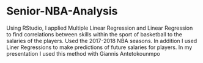 # Senior-NBA-Analysis
Using RStudio, I applied Multiple Linear Regression and Linear Regression to find correlations between skills within the sport of basketball to the salaries of the players. 
Used the 2017-2018 NBA seasons. In addition I used Liner Regressions to make predictions of future salaries for players. In my presentation I used this method with Giannis Antetokounmpo
